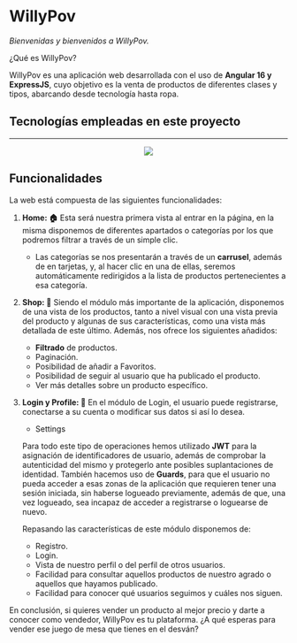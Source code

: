 # WillyPov

_Bienvenidas y bienvenidos a WillyPov._

¿Qué es WillyPov?

WillyPov es una aplicación web desarrollada con el uso de **Angular 16 y ExpressJS**, cuyo objetivo es la venta de productos de diferentes clases y tipos, abarcando desde tecnología hasta ropa.

## Tecnologías empleadas en este proyecto

---

<p align="center">
  <a href="https://skillicons.dev">
    <img src="https://skillicons.dev/icons?i=bootstrap,css,html,js,ts,github,angular,express,nodejs,mongodb" />
  </a>
</p>

## Funcionalidades

La web está compuesta de las siguientes funcionalidades:

1. **Home: 🏠** 
   Esta será nuestra primera vista al entrar en la página, en la misma disponemos de diferentes apartados o categorías por los que podremos filtrar a través de un simple clic.

   - Las categorías se nos presentarán a través de un **carrusel**, además de en tarjetas, y, al hacer clic en una de ellas, seremos automáticamente redirigidos a la lista de productos pertenecientes a esa categoría.

2. **Shop: 🏪** 
   Siendo el módulo más importante de la aplicación, disponemos de una vista de los productos, tanto a nivel visual con una vista previa del producto y algunas de sus características, como una vista más detallada de este último. Además, nos ofrece los siguientes añadidos:

   - **Filtrado** de productos.
   - Paginación.
   - Posibilidad de añadir a Favoritos.
   - Posibilidad de seguir al usuario que ha publicado el producto.
   - Ver más detalles sobre un producto específico.

3. **Login y Profile: 🔐** 
   En el módulo de Login, el usuario puede registrarse, conectarse a su cuenta o modificar sus datos si así lo desea.

   - Settings

   Para todo este tipo de operaciones hemos utilizado **JWT** para la asignación de identificadores de usuario, además de comprobar la autenticidad del mismo y protegerlo ante posibles suplantaciones de identidad. También hacemos uso de **Guards**, para que el usuario no pueda acceder a esas zonas de la aplicación que requieren tener una sesión iniciada, sin haberse logueado previamente, además de que, una vez logueado, sea incapaz de acceder a registrarse o loguearse de nuevo.

   Repasando las características de este módulo disponemos de:

   - Registro.
   - Login.
   - Vista de nuestro perfil o del perfil de otros usuarios.
   - Facilidad para consultar aquellos productos de nuestro agrado o aquellos que hayamos publicado.
   - Facilidad para conocer qué usuarios seguimos y cuáles nos siguen.

En conclusión, si quieres vender un producto al mejor precio y darte a conocer como vendedor, WillyPov es tu plataforma. ¿A qué esperas para vender ese juego de mesa que tienes en el desván?

